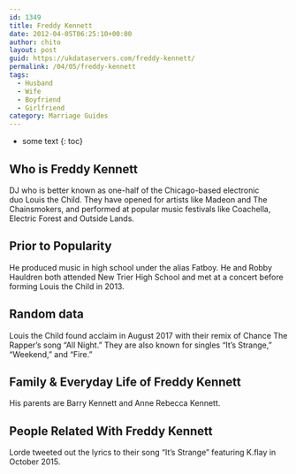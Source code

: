 ```yaml
---
id: 1349
title: Freddy Kennett
date: 2012-04-05T06:25:10+00:00
author: chito
layout: post
guid: https://ukdataservers.com/freddy-kennett/
permalink: /04/05/freddy-kennett
tags:
  - Husband
  - Wife
  - Boyfriend
  - Girlfriend
category: Marriage Guides
---
```


* some text
{: toc}


## Who is  Freddy Kennett
                  
                  
                  
DJ who is better known as one-half of the Chicago-based electronic duo Louis the Child. They have opened for artists like Madeon and The Chainsmokers, and performed at popular music festivals like Coachella, Electric Forest and Outside Lands. 
                  
                
                
                
## Prior to Popularity 
                  
                  
                  
He produced music in high school under the alias Fatboy. He and Robby Hauldren both attended New Trier High School and met at a concert before forming Louis the Child in 2013. 
                  
                
                
                
## Random data 
                  
                  
                  
Louis the Child found acclaim in August 2017 with their remix of Chance The Rapper&#8217;s song &#8220;All Night.&#8221; They are also known for singles &#8220;It&#8217;s Strange,&#8221; &#8220;Weekend,&#8221; and &#8220;Fire.&#8221;
                  
                
                
                
## Family & Everyday Life of Freddy Kennett
                  
                  
                  
His parents are Barry Kennett and Anne Rebecca Kennett. 
                  
                
                
                
## People Related With  Freddy Kennett
                  
                  
                  
Lorde tweeted out the lyrics to their song &#8220;It&#8217;s Strange&#8221; featuring K.flay in October 2015.
                  
                
              
            
          
          
          
    
    
  
